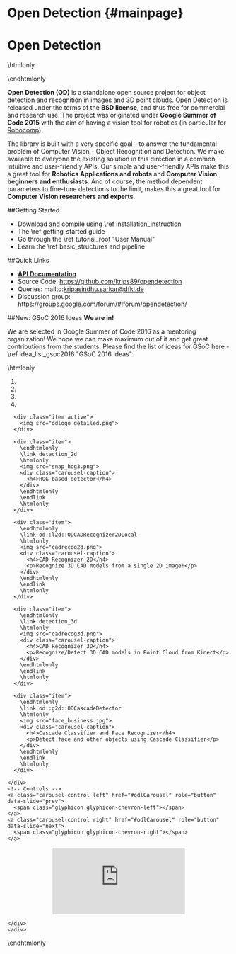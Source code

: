 Open Detection {#mainpage}
==============


Open Detection
====


\htmlonly
<div class="container-fluid">
<div class="row">
    <div class="col-sm-6">
\endhtmlonly
    
**Open Detection (OD)** is a standalone open source project for object detection and recognition in images and 3D point clouds. Open Detection is released under the terms of the **BSD license**, and thus free for commercial and research use. The project was originated under **Google Summer of Code 2015**  with the aim of having a vision tool for robotics (in particular for [Robocomp](https://github.com/robocomp/robocomp)). 

The library is built with a very specific goal - to answer the fundamental problem of Computer Vision - Object Recognition and Detection. We make available to everyone the existing solution in this direction in a common, intuitive and user-friendly APIs. Our simple and user-friendly APIs make this a great tool for **Robotics Applications and robots** and **Computer Vision beginners and enthusiasts**. And of course, the method dependent parameters to fine-tune detections to the limit, makes this a great tool for **Computer Vision researchers and experts**.   

##Getting Started
* Download and compile using \ref installation_instruction
* The \ref getting_started guide
* Go through the \ref tutorial_root "User Manual"
* Learn the \ref basic_structures and pipeline
    
##Quick Links
- <a href="annotated.html"><b>API Documentation</b></a>
- Source Code: https://github.com/krips89/opendetection
- Queries: mailto:kripasindhu.sarkar@dfki.de     
- Discussion group: https://groups.google.com/forum/#!forum/opendetection/   
    
##New: GSoC 2016 Ideas
**We are in!**

We are selected in Google Summer of Code 2016 as a mentoring organization!  We hope we can make maximum out of it and get great contributions from the students. Please find the list of ideas for GSoC here - \ref idea_list_gsoc2016 "GSoC 2016 Ideas".
        
\htmlonly
    </div>
  <div class="col-sm-6" >
<div class="odlCarouselClass">
  <div id="odlCarousel" class="carousel slide" data-ride="carousel">
    <!-- Indicators -->
    <ol class="carousel-indicators">
      <li data-target="#odlCarousel" data-slide-to="0" class="active"></li>
      <li data-target="#odlCarousel" data-slide-to="1"></li>
      <li data-target="#odlCarousel" data-slide-to="2"></li>
      <li data-target="#odlCarousel" data-slide-to="3"></li>
    </ol>
    <!-- Wrapper for slides -->
    <div class="carousel-inner">
      
      <div class="item active">
        <img src="odlogo_detailed.png">
      </div>
      
      <div class="item">
        \endhtmlonly
        \link detection_2d
        \htmlonly
        <img src="snap_hog3.png">         
        <div class="carousel-caption">
          <h4>HOG based detector</h4>          
        </div>
        \endhtmlonly
        \endlink
        \htmlonly
      </div>
           
      <div class="item"> 
        \endhtmlonly
        \link od::l2d::ODCADRecognizer2DLocal
        \htmlonly
        <img src="cadrecog2d.png">        
        <div class="carousel-caption">
          <h4>CAD Recognizer 2D</h4>
          <p>Recognize 3D CAD models from a single 2D image!</p>
        </div>
        \endhtmlonly
        \endlink
        \htmlonly
      </div>
      
      <div class="item">
        \endhtmlonly
        \link detection_3d
        \htmlonly
        <img src="cadrecog3d.png">
        <div class="carousel-caption">
          <h4>CAD Recognizer 3D</h4>
          <p>Recognize/Detect 3D CAD models in Point Cloud from Kinect</p>
        </div>
        \endhtmlonly
        \endlink
        \htmlonly        
      </div> 
            
      <div class="item">
        \endhtmlonly
        \link od::g2d::ODCascadeDetector
        \htmlonly
        <img src="face_business.jpg">
        <div class="carousel-caption">
          <h4>Cascade Classifier and Face Recognizer</h4>    
          <p>Detect face and other objects using Cascade Classifier</p>
        </div>
        \endhtmlonly
        \endlink
        \htmlonly          
      </div>      
      
    </div>
    <!-- Controls -->
    <a class="carousel-control left" href="#odlCarousel" role="button" data-slide="prev">
      <span class="glyphicon glyphicon-chevron-left"></span>
    </a>
    <a class="carousel-control right" href="#odlCarousel" role="button" data-slide="next">
      <span class="glyphicon glyphicon-chevron-right"></span>
    </a>
  </div>
</div>

<div align="center" class="youtubevideo">
    <iframe src="https://www.youtube.com/embed/sp8W0NspY54" frameborder="0" allowfullscreen></iframe>
</div>

   
  
    </div>
    </div>
    

   


  </div>
</div>


\endhtmlonly


